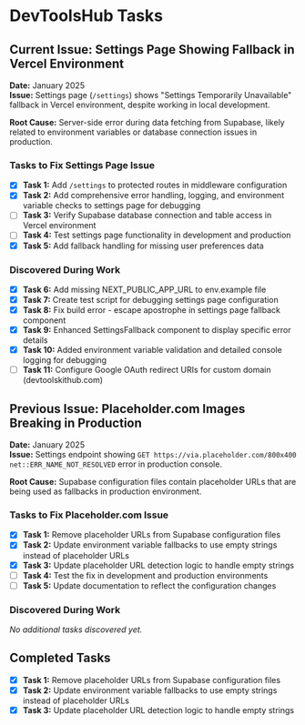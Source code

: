 # DevToolsHub Tasks

## Current Issue: Settings Page Showing Fallback in Vercel Environment

**Date:** January 2025  
**Issue:** Settings page (`/settings`) shows "Settings Temporarily Unavailable" fallback in Vercel environment, despite working in local development.

**Root Cause:** Server-side error during data fetching from Supabase, likely related to environment variables or database connection issues in production.

### Tasks to Fix Settings Page Issue

- [x] **Task 1:** Add `/settings` to protected routes in middleware configuration
- [x] **Task 2:** Add comprehensive error handling, logging, and environment variable checks to settings page for debugging
- [ ] **Task 3:** Verify Supabase database connection and table access in Vercel environment
- [ ] **Task 4:** Test settings page functionality in development and production
- [x] **Task 5:** Add fallback handling for missing user preferences data

### Discovered During Work

- [x] **Task 6:** Add missing NEXT_PUBLIC_APP_URL to env.example file
- [x] **Task 7:** Create test script for debugging settings page configuration
- [x] **Task 8:** Fix build error - escape apostrophe in settings page fallback component
- [x] **Task 9:** Enhanced SettingsFallback component to display specific error details
- [x] **Task 10:** Added environment variable validation and detailed console logging for debugging
- [ ] **Task 11:** Configure Google OAuth redirect URIs for custom domain (devtoolskithub.com)

## Previous Issue: Placeholder.com Images Breaking in Production

**Date:** January 2025  
**Issue:** Settings endpoint showing `GET https://via.placeholder.com/800x400 net::ERR_NAME_NOT_RESOLVED` error in production console.

**Root Cause:** Supabase configuration files contain placeholder URLs that are being used as fallbacks in production environment.

### Tasks to Fix Placeholder.com Issue

- [x] **Task 1:** Remove placeholder URLs from Supabase configuration files
- [x] **Task 2:** Update environment variable fallbacks to use empty strings instead of placeholder URLs
- [x] **Task 3:** Update placeholder URL detection logic to handle empty strings
- [ ] **Task 4:** Test the fix in development and production environments
- [ ] **Task 5:** Update documentation to reflect the configuration changes

### Discovered During Work

*No additional tasks discovered yet.*

## Completed Tasks

- [x] **Task 1:** Remove placeholder URLs from Supabase configuration files
- [x] **Task 2:** Update environment variable fallbacks to use empty strings instead of placeholder URLs  
- [x] **Task 3:** Update placeholder URL detection logic to handle empty strings
